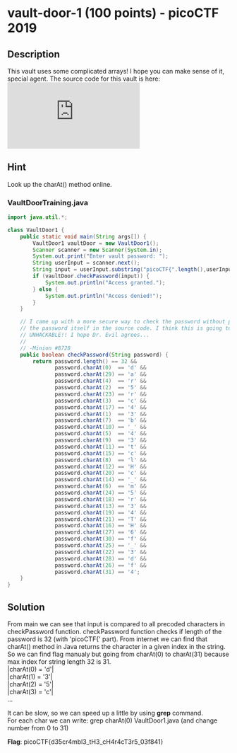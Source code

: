 # vault-door-1 (100 points) - picoCTF 2019

## Description
This vault uses some complicated arrays! I hope you can make sense of it, special agent. The source code for this vault is here: ![VaultDoor1.java](https://github.com/Kaminaru/picoCTF-writeups/blob/main/vault-door-1/VaultDoor1.java)

## Hint
Look up the charAt() method online.

### VaultDoorTraining.java
```java
import java.util.*;

class VaultDoor1 {
    public static void main(String args[]) {
        VaultDoor1 vaultDoor = new VaultDoor1();
        Scanner scanner = new Scanner(System.in);
        System.out.print("Enter vault password: ");
        String userInput = scanner.next();
        String input = userInput.substring("picoCTF{".length(),userInput.length()-1);
        if (vaultDoor.checkPassword(input)) {
            System.out.println("Access granted.");
        } else {
            System.out.println("Access denied!");
        }
    }

    // I came up with a more secure way to check the password without putting
    // the password itself in the source code. I think this is going to be
    // UNHACKABLE!! I hope Dr. Evil agrees...
    //
    // -Minion #8728
    public boolean checkPassword(String password) {
        return password.length() == 32 &&
               password.charAt(0)  == 'd' &&
               password.charAt(29) == 'a' &&
               password.charAt(4)  == 'r' &&
               password.charAt(2)  == '5' &&
               password.charAt(23) == 'r' &&
               password.charAt(3)  == 'c' &&
               password.charAt(17) == '4' &&
               password.charAt(1)  == '3' &&
               password.charAt(7)  == 'b' &&
               password.charAt(10) == '_' &&
               password.charAt(5)  == '4' &&
               password.charAt(9)  == '3' &&
               password.charAt(11) == 't' &&
               password.charAt(15) == 'c' &&
               password.charAt(8)  == 'l' &&
               password.charAt(12) == 'H' &&
               password.charAt(20) == 'c' &&
               password.charAt(14) == '_' &&
               password.charAt(6)  == 'm' &&
               password.charAt(24) == '5' &&
               password.charAt(18) == 'r' &&
               password.charAt(13) == '3' &&
               password.charAt(19) == '4' &&
               password.charAt(21) == 'T' &&
               password.charAt(16) == 'H' &&
               password.charAt(27) == '6' &&
               password.charAt(30) == 'f' &&
               password.charAt(25) == '_' &&
               password.charAt(22) == '3' &&
               password.charAt(28) == 'd' &&
               password.charAt(26) == 'f' &&
               password.charAt(31) == '4';
    }
}

```


## Solution
From main we can see that input is compared to all precoded characters in checkPassword function. checkPassword function checks if length of the password is 32 (with 'picoCTF{' part). From internet we can find that charAt() method in Java returns the character in a given index in the string. So we can find flag manualy but going from charAt(0) to charAt(31) because max index for string length 32 is 31. 
<br/>
|charAt(0) = 'd'|<br/>
|charAt(1) = '3'|<br/>
|charAt(2) = '5'|<br/>
|charAt(3) = 'c'|<br/>
        ...
  
It can be slow, so we can speed up a little by using **grep** command. <br/>
For each char we can write: grep charAt\(0\) VaultDoor1.java    (and change number from 0 to 31)


**Flag**: picoCTF{d35cr4mbl3_tH3_cH4r4cT3r5_03f841}
